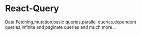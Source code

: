 # React-Query
Data Fetching,mutation,basic queries,parallel queries,dependent queries,infinite and paginate queries and much more ..
